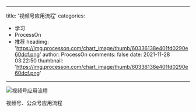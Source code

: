 
---
title: '视频号应用流程'
categories: 
 - 学习
 - ProcessOn
 - 推荐
headimg: 'https://img.processon.com/chart_image/thumb/60336138e401fd0290e60dcf.png'
author: ProcessOn
comments: false
date: 2021-11-28 03:22:50
thumbnail: 'https://img.processon.com/chart_image/thumb/60336138e401fd0290e60dcf.png'
---

<div>   
<img class="thumb" alt="视频号应用流程" src="https://img.processon.com/chart_image/thumb/60336138e401fd0290e60dcf.png" referrerpolicy="no-referrer">
<p>视频号、公众号应用流程</p>  
</div>
            